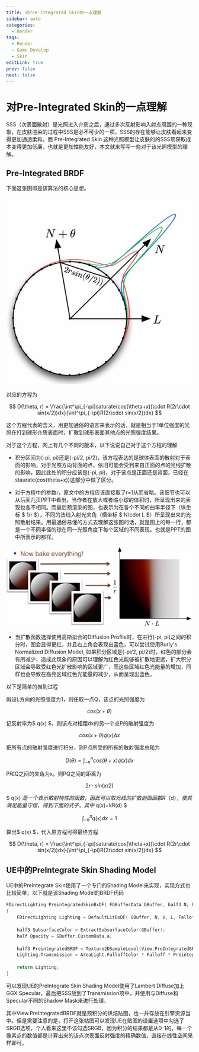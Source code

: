 ```yaml
---
title: 对Pre-Integrated Skin的一点理解
sidebar: auto
categories:
  - Render
tags:
  - Render
  - Game Develop
  - Skin
editLink: true
prev: false
next: false
---
```


# 对Pre-Integrated Skin的一点理解

SSS（次表面散射）是光照进入介质之后，通过多次反射影响入射点周围的一种现象，在皮肤渲染的过程中SSS是必不可少的一项，SSS的存在能够让皮肤看起来变得更加通透柔和。而 Pre-Integrated Skin 这种光照模型让皮肤的的SSS项获取成本变得更加低廉，也就是更加性能友好，本文就来写写一些对于该光照模型的理解。

## Pre-Integrated BRDF

下面这张图即是该算法的核心思想。

![Pre-Integrated Skin](./resource/PreIntegratedSkin.png)

对应的方程为

$$ D(\theta, r) = \frac{\int^\pi_{-\pi}saturate(cos(\theta+x))\cdot R(2r\cdot sin(x/2))dx}{\int^\pi_{-\pi}R(2r\cdot sin(x/2))dx} $$

这个方程代表的含义，用更加通俗的语言来表示的话，就是相当于1单位强度的光照在打到球形介质表面时，扩散到球形表面其他点的光照强度结果。

对于这个方程，网上有几个不同的版本，以下说说自己对于这个方程的理解

- 积分区间为(-pi, pi)还是(-pi/2, pi/2)，该方程表达的是球体表面的散射对于表面的影响，对于光照方向背面的点，依旧可能会受到来自正面的点的光线扩散的影响，因此此处的积分应该是(-pi, pi)，对于该点是正面还是背面，已经在staurate(cos(theta+x))这部分中做了区分。

- 对于方程中的参数r，原文中的方程应该直接取了r=1从而省略。该细节也可以从后面几页PPT中看出，当作者在放大或者缩小球的体积时，所呈现出来的表现也各不相同。而最后预渲染的图，也表示为在各个不同的曲率半径下（纵坐标 $ 1/r $），不同的法线入射光夹角（横坐标 $ N\cdot L $）所呈现出来的光照散射结果。用最通俗易懂的方式去理解这张图的话，就是图上的每一行，都是一个不同半径的球在同一光照角度下每个区域的不同表现。也就是PPT的图中所表示的那样。

![Bake](./resource/bakepreintegrated.png)

- 当扩散函数选择使用高斯拟合的Diffusion Profile时，在进行(-pi, pi)之间的积分时，图会显得更红，并且右上角会表现出蓝色，可以尝试使用Burly's Normalized Diffusion Model, 如果积分区域是(-pi/2, pi/2)时，红色的部分会有所减少，造成此现象的原因可以理解为红色光能够被扩散地更远，扩大积分区域会导致受红色光扩散影响的区域更广，而这些区域红色光能量的增加，同样也会导致在高亮区域红色光能量的减少，从而呈现出蓝色。

以下是简单的推到过程

假设L方向的光照强度为1，则任取一点Q，该点的光照强度为

$$ cos(x + \theta) $$

记反射率为$ q(x) $，则该点对相距dx的另一个点P的散射强度为

$$ cos(x + \theta)q(x)\Delta x $$

把所有点的散射强度进行积分，则P点所受的所有的散射强度总和为

$$ D(\theta)= \int^\pi_{-\pi}cos(\theta + x)q(x)dx $$

P和Q之间的夹角为x，则PQ之间的距离为

$$ 2r \cdot sin(x/2) $$

$ q(x) $是一个表示散射特性的函数，因此可以取光线的扩散剖面函数R（d），使其满足能量守恒，得到下面的式子，其中$ q(x)=kR(d) $

$$ \int^\pi_{-\pi}q(x)dx = 1 $$

算出$ q(x) $，代入原方程可得最终方程

$$ D(\theta, r) = \frac{\int^\pi_{-\pi}saturate(cos(\theta+x))\cdot R(2r\cdot sin(x/2))dx}{\int^\pi_{-\pi}R(2r\cdot sin(x/2))dx} $$

## UE中的PreIntegrate Skin Shading Model

UE中的PreIntegrate Skin使用了一个专门的Shading Model来实现，实现方式也比较简单，以下就是该Shading Model的BRDF代码

```cpp
FDirectLighting PreintegratedSkinBxDF( FGBufferData GBuffer, half3 N, half3 V, half3 L, float Falloff, half NoL, FAreaLight AreaLight, FShadowTerms Shadow )
{
	FDirectLighting Lighting = DefaultLitBxDF( GBuffer, N, V, L, Falloff, NoL, AreaLight, Shadow );
	
	half3 SubsurfaceColor = ExtractSubsurfaceColor(GBuffer);
	half Opacity = GBuffer.CustomData.a;

	half3 PreintegratedBRDF = Texture2DSampleLevel(View.PreIntegratedBRDF, View.PreIntegratedBRDFSampler, float2(saturate(dot(N, L) * .5 + .5), 1 - Opacity), 0).rgb;
	Lighting.Transmission = AreaLight.FalloffColor * Falloff * PreintegratedBRDF * SubsurfaceColor;

	return Lighting;
}
```

可以发现UE的PreIntegrate Skin Shading Model使用了Lambert Diffuse加上GGX Specular，最后把SSS放到了Transmission项中，并使用与Diffuse和Specular不同的Shadow Mask来进行处理。

其中View.PreIntegratedBRDF就是预积分的烘焙贴图，也一并存放在引擎资源当中。但是需要注意的是，打开这张帖图可以发现UE在贴图的设置选项中勾选了SRGB选项，个人看来这里不该勾选SRGB，因为积分的结果都是从0-1的，每一个像素点的数值都是计算出来的该点次表面反射强度的精确数值，直接在线性空间采样即可。